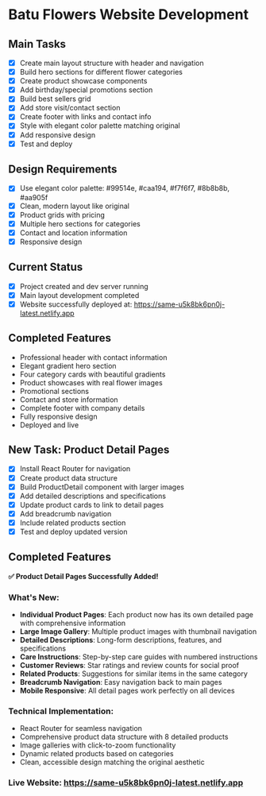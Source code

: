 # Batu Flowers Website Development

## Main Tasks
- [x] Create main layout structure with header and navigation
- [x] Build hero sections for different flower categories
- [x] Create product showcase components
- [x] Add birthday/special promotions section
- [x] Build best sellers grid
- [x] Add store visit/contact section
- [x] Create footer with links and contact info
- [x] Style with elegant color palette matching original
- [x] Add responsive design
- [x] Test and deploy

## Design Requirements
- [x] Use elegant color palette: #99514e, #caa194, #f7f6f7, #8b8b8b, #aa905f
- [x] Clean, modern layout like original
- [x] Product grids with pricing
- [x] Multiple hero sections for categories
- [x] Contact and location information
- [x] Responsive design

## Current Status
- [x] Project created and dev server running
- [x] Main layout development completed
- [x] Website successfully deployed at: https://same-u5k8bk6pn0j-latest.netlify.app

## Completed Features
- Professional header with contact information
- Elegant gradient hero section
- Four category cards with beautiful gradients
- Product showcases with real flower images
- Promotional sections
- Contact and store information
- Complete footer with company details
- Fully responsive design
- Deployed and live

## New Task: Product Detail Pages
- [x] Install React Router for navigation
- [x] Create product data structure
- [x] Build ProductDetail component with larger images
- [x] Add detailed descriptions and specifications
- [x] Update product cards to link to detail pages
- [x] Add breadcrumb navigation
- [x] Include related products section
- [x] Test and deploy updated version

## Completed Features
**✅ Product Detail Pages Successfully Added!**

### What's New:
- **Individual Product Pages**: Each product now has its own detailed page with comprehensive information
- **Large Image Gallery**: Multiple product images with thumbnail navigation
- **Detailed Descriptions**: Long-form descriptions, features, and specifications
- **Care Instructions**: Step-by-step care guides with numbered instructions
- **Customer Reviews**: Star ratings and review counts for social proof
- **Related Products**: Suggestions for similar items in the same category
- **Breadcrumb Navigation**: Easy navigation back to main pages
- **Mobile Responsive**: All detail pages work perfectly on all devices

### Technical Implementation:
- React Router for seamless navigation
- Comprehensive product data structure with 8 detailed products
- Image galleries with click-to-zoom functionality
- Dynamic related products based on categories
- Clean, accessible design matching the original aesthetic

### Live Website: https://same-u5k8bk6pn0j-latest.netlify.app
